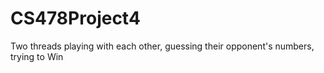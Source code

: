 # CS478Project4
Two threads playing with each other, guessing their opponent's numbers, trying to Win
